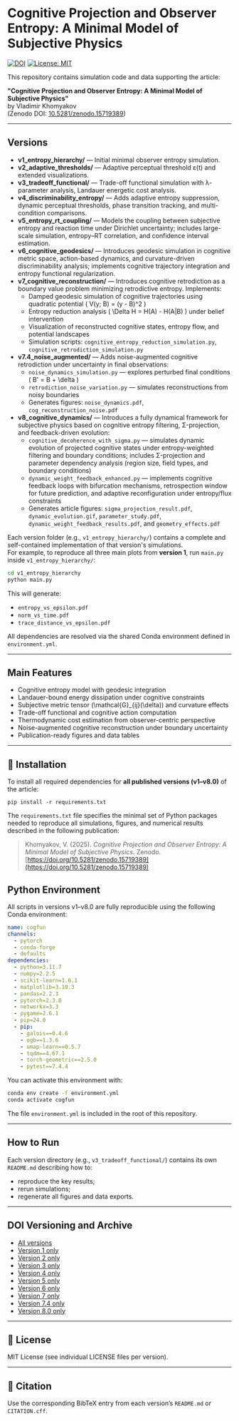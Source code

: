 # Cognitive Projection and Observer Entropy: A Minimal Model of Subjective Physics

[![DOI](https://zenodo.org/badge/DOI/10.5281/zenodo.15719389.svg)](https://doi.org/10.5281/zenodo.15719389)
[![License: MIT](https://img.shields.io/badge/License-MIT-yellow.svg)](LICENSE)

This repository contains simulation code and data supporting the article:

**"Cognitive Projection and Observer Entropy: A Minimal Model of Subjective Physics"**  
by Vladimir Khomyakov  
(Zenodo DOI: [10.5281/zenodo.15719389](https://doi.org/10.5281/zenodo.15719389))

---

## Versions

- **v1_entropy_hierarchy/** — Initial minimal observer entropy simulation.
- **v2_adaptive_thresholds/** — Adaptive perceptual threshold ε(t) and extended visualizations.
- **v3_tradeoff_functional/** — Trade-off functional simulation with λ-parameter analysis, Landauer energetic cost analysis.
- **v4_discriminability_entropy/** — Adds adaptive entropy suppression, dynamic perceptual thresholds, phase transition tracking, and multi-condition comparisons.
- **v5_entropy_rt_coupling/** — Models the coupling between subjective entropy and reaction time under Dirichlet uncertainty; includes large-scale simulation, entropy–RT correlation, and confidence interval estimation.
- **v6_cognitive_geodesics/** — Introduces geodesic simulation in cognitive metric space, action-based dynamics, and curvature-driven discriminability analysis; implements cognitive trajectory integration and entropy functional regularization.
- **v7_cognitive_reconstruction/** — Introduces cognitive retrodiction as a boundary value problem minimizing retrodictive entropy. Implements:
  - Damped geodesic simulation of cognitive trajectories using quadratic potential \( V(y; B) = (y - B)^2 \)
  - Entropy reduction analysis \( \Delta H = H(A) - H(A|B) \) under belief intervention
  - Visualization of reconstructed cognitive states, entropy flow, and potential landscapes
  - Simulation scripts: `cognitive_entropy_reduction_simulation.py`, `cognitive_retrodiction_simulation.py`
- **v7.4_noise_augmented/** — Adds noise-augmented cognitive retrodiction under uncertainty in final observations:
  - `noise_dynamics_simulation.py` — explores perturbed final conditions \( B' = B + \delta \)  
  - `retrodiction_noise_variation.py` — simulates reconstructions from noisy boundaries  
  - Generates figures: `noise_dynamics.pdf`, `cog_reconstruction_noise.pdf`
- **v8_cognitive_dynamics/** — Introduces a fully dynamical framework for subjective physics based on cognitive entropy filtering, Σ-projection, and feedback-driven evolution:
  - `cognitive_decoherence_with_sigma.py` — simulates dynamic evolution of projected cognitive states under entropy-weighted filtering and boundary conditions; includes Σ-projection and parameter dependency analysis (region size, field types, and boundary conditions)
  - `dynamic_weight_feedback_enhanced.py` — implements cognitive feedback loops with bifurcation mechanisms, retrospection window for future prediction, and adaptive reconfiguration under entropy/flux constraints
  - Generates article figures: `sigma_projection_result.pdf`, `dynamic_evolution.gif`, `parameter_study.pdf`, `dynamic_weight_feedback_results.pdf`, and `geometry_effects.pdf`

Each version folder (e.g., `v1_entropy_hierarchy/`) contains a complete and self-contained implementation of that version's simulations.  
For example, to reproduce all three main plots from **version 1**, run `main.py` inside `v1_entropy_hierarchy/`:

```bash
cd v1_entropy_hierarchy
python main.py
```

This will generate:
- `entropy_vs_epsilon.pdf`
- `norm_vs_time.pdf`
- `trace_distance_vs_epsilon.pdf`

All dependencies are resolved via the shared Conda environment defined in `environment.yml`.

---

## Main Features

- Cognitive entropy model with geodesic integration  
- Landauer-bound energy dissipation under cognitive constraints  
- Subjective metric tensor \(\mathcal{G}_{ij}(\delta)\) and curvature effects  
- Trade-off functional and cognitive action computation  
- Thermodynamic cost estimation from observer-centric perspective  
- Noise-augmented cognitive reconstruction under boundary uncertainty  
- Publication-ready figures and data tables

---

## 🔧 Installation

To install all required dependencies for **all published versions (v1–v8.0)** of the article:

```
pip install -r requirements.txt
```

The `requirements.txt` file specifies the minimal set of Python packages needed to reproduce all simulations, figures, and numerical results described in the following publication:

> Khomyakov, V. (2025). *Cognitive Projection and Observer Entropy: A Minimal Model of Subjective Physics*. Zenodo. [https://doi.org/10.5281/zenodo.15719389](https://doi.org/10.5281/zenodo.15719389)

## Python Environment

All scripts in versions v1–v8.0 are fully reproducible using the following Conda environment:

```yaml
name: cogfun
channels:
  - pytorch
  - conda-forge
  - defaults
dependencies:
  - python=3.11.7
  - numpy=2.2.5
  - scikit-learn=1.6.1
  - matplotlib=3.10.3
  - pandas=2.2.3
  - pytorch=2.3.0
  - networkx=3.3
  - pygame=2.6.1
  - pip=24.0
  - pip:
    - galois==0.4.6
    - ogb==1.3.6
    - umap-learn==0.5.7
    - tqdm==4.67.1
    - torch-geometric==2.5.0
    - pytest==7.4.4
```

You can activate this environment with:

```bash
conda env create -f environment.yml
conda activate cogfun
```

The file `environment.yml` is included in the root of this repository.

---

## How to Run

Each version directory (e.g., `v3_tradeoff_functional/`) contains its own `README.md` describing how to:

- reproduce the key results;  
- rerun simulations;  
- regenerate all figures and data exports.  

---

## DOI Versioning and Archive

- [All versions](https://doi.org/10.5281/zenodo.15719389)
- [Version 1 only](https://doi.org/10.5281/zenodo.15719390)
- [Version 2 only](https://doi.org/10.5281/zenodo.15751229)
- [Version 3 only](https://doi.org/10.5281/zenodo.15780239)
- [Version 4 only](https://doi.org/10.5281/zenodo.15813188)
- [Version 5 only](https://doi.org/10.5281/zenodo.15867963)
- [Version 6 only](https://doi.org/10.5281/zenodo.16028303)
- [Version 7 only](https://doi.org/10.5281/zenodo.16368499)
- [Version 7.4 only](https://doi.org/10.5281/zenodo.16478500)
- [Version 8.0 only](https://doi.org/10.5281/zenodo.XXXXXXXX)

---

## 📜 License

MIT License (see individual LICENSE files per version).

---

## 📖 Citation

Use the corresponding BibTeX entry from each version’s `README.md` or `CITATION.cff`.
